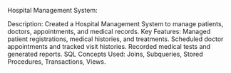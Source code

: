 Hospital Management System:

Description: Created a Hospital Management System to manage patients, doctors, appointments, and medical records.
Key Features:
Managed patient registrations, medical histories, and treatments.
Scheduled doctor appointments and tracked visit histories.
Recorded medical tests and generated reports.
SQL Concepts Used: Joins, Subqueries, Stored Procedures, Transactions, Views.
